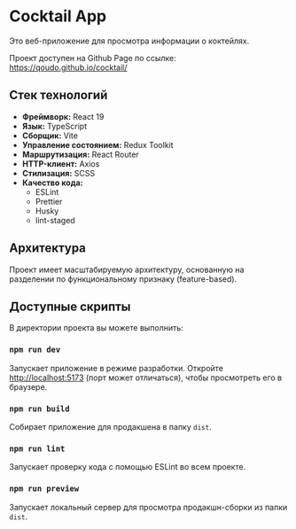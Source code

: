 # Cocktail App

Это веб-приложение для просмотра информации о коктейлях.

Проект доступен на Github Page по ссылке: https://qoudo.github.io/cocktail/

## Стек технологий

- **Фреймворк:** React 19
- **Язык:** TypeScript
- **Сборщик:** Vite
- **Управление состоянием:** Redux Toolkit
- **Маршрутизация:** React Router
- **HTTP-клиент:** Axios
- **Стилизация:** SCSS
- **Качество кода:**
  - ESLint
  - Prettier
  - Husky
  - lint-staged

## Архитектура

Проект имеет масштабируемую архитектуру, основанную на разделении по функциональному признаку (feature-based).

## Доступные скрипты

В директории проекта вы можете выполнить:

### `npm run dev`

Запускает приложение в режиме разработки.
Откройте [http://localhost:5173](http://localhost:5173) (порт может отличаться), чтобы просмотреть его в браузере.

### `npm run build`

Собирает приложение для продакшена в папку `dist`.

### `npm run lint`

Запускает проверку кода с помощью ESLint во всем проекте.

### `npm run preview`

Запускает локальный сервер для просмотра продакшн-сборки из папки `dist`.
